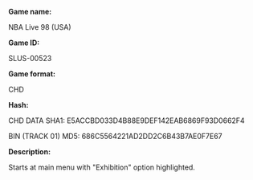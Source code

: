 **Game name:**

NBA Live 98 (USA)

**Game ID:**

SLUS-00523

**Game format:**

CHD

**Hash:**

CHD DATA SHA1: E5ACCBD033D4B88E9DEF142EAB6869F93D0662F4

BIN (TRACK 01) MD5: 686C5564221AD2DD2C6B43B7AE0F7E67

**Description:**

Starts at main menu with "Exhibition" option highlighted.